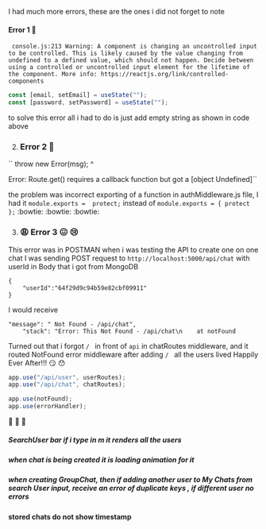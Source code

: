 I had much more errors, these are the ones i did not forget to note

#### Error 1 :eyes:

` console.js:213 Warning: A component is changing an uncontrolled input to be controlled. This is likely caused by the value changing from undefined to a defined value, which should not happen. Decide between using a controlled or uncontrolled input element for the lifetime of the component. More info: https://reactjs.org/link/controlled-components`

```js
const [email, setEmail] = useState("");
const [password, setPassword] = useState("");
```

to solve this error all i had to do is just add empty string as shown in code above

2. ### Error 2 :hankey:

`` throw new Error(msg);
^

Error: Route.get() requires a callback function but got a [object Undefined]``

the problem was incorrect exporting of a function in authMiddleware.js file, I had it `module.exports =  protect;` instead of `module.exports = { protect };` :bowtie: :bowtie: :bowtie:

3. ### :weary: Error 3 :confounded: :cry:

This error was in POSTMAN when i was testing the API to create one on one chat
I was sending POST request to `http://localhost:5000/api/chat` with userId in Body that i got from MongoDB

```
{
    "userId":"64f29d9c94b59e82cbf09911"
}
```

I would receive

```
"message": " Not Found - /api/chat",
    "stack": "Error: This Not Found - /api/chat\n    at notFound
```

Turned out that i forgot `/ ` in front of `api` in chatRoutes middleware, and it routed NotFound error middleware
after adding `/ ` all the users lived Happily Ever After!!! :smirk: :hushed:

```js
app.use("/api/user", userRoutes);
app.use("/api/chat", chatRoutes);

app.use(notFound);
app.use(errorHandler);
```

:see_no_evil: :hear_no_evil: :speak_no_evil:

##### SearchUser bar if i type in m it renders all the users

##### when chat is being created it is loading animation for it

##### when creating GroupChat, then if adding another user to My Chats from search User input, receive an error of duplicate keys , if different user no errors

#### stored chats do not show timestamp

